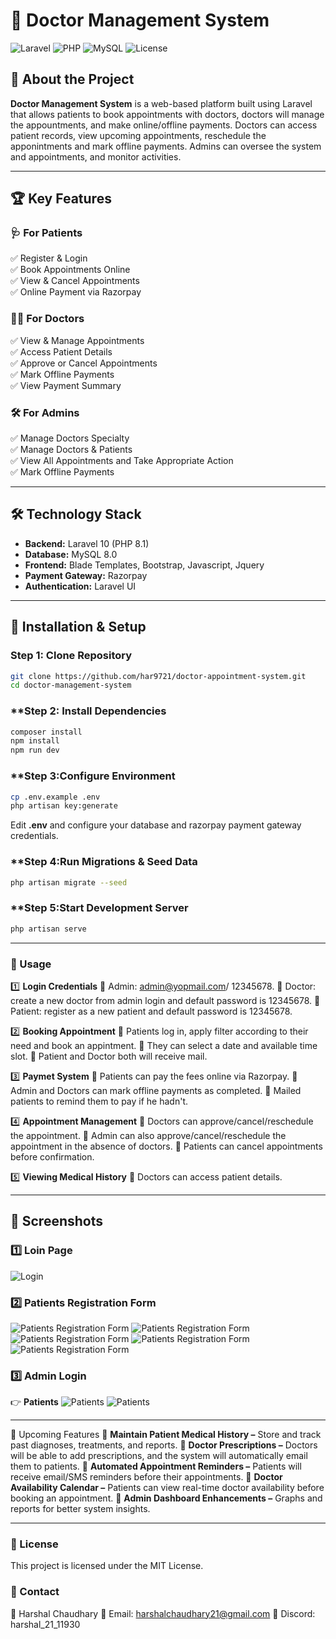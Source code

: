 # 🏥 Doctor Management System

![Laravel](https://img.shields.io/badge/Laravel-10-red.svg?style=flat-square)
![PHP](https://img.shields.io/badge/PHP-8.1-blue.svg?style=flat-square)
![MySQL](https://img.shields.io/badge/MySQL-8.0-orange.svg?style=flat-square)
![License](https://img.shields.io/badge/license-MIT-green.svg?style=flat-square)

## 🚀 About the Project
**Doctor Management System** is a web-based platform built using Laravel that allows patients to book appointments with doctors, doctors will manage the appountments, and make online/offline payments. Doctors can access patient records, view upcoming appointments,  reschedule the apponintments and mark offline payments. Admins can oversee the system and appointments, and monitor activities.

---

## 🏆 Key Features

### **🩺 For Patients**
✅ Register & Login  
✅ Book Appointments Online  
✅ View & Cancel Appointments  
✅ Online Payment via Razorpay    

### **👨‍⚕️ For Doctors**
✅ View & Manage Appointments  
✅ Access Patient Details  
✅ Approve or Cancel Appointments  
✅ Mark Offline Payments  
✅ View Payment Summary  

### **🛠️ For Admins**
✅ Manage Doctors Specialty  
✅ Manage Doctors & Patients  
✅ View All Appointments and Take Appropriate Action  
✅ Mark Offline Payments 

---

## 🛠️ Technology Stack

- **Backend:** Laravel 10 (PHP 8.1)  
- **Database:** MySQL 8.0  
- **Frontend:** Blade Templates, Bootstrap, Javascript, Jquery
- **Payment Gateway:** Razorpay  
- **Authentication:** Laravel UI  

---

## 🔧 Installation & Setup

### **Step 1: Clone Repository**
```sh
git clone https://github.com/har9721/doctor-appointment-system.git
cd doctor-management-system
```

### **Step 2: Install Dependencies
```sh
composer install
npm install
npm run dev
```

### **Step 3:Configure Environment
```sh
cp .env.example .env
php artisan key:generate
```

Edit **.env** and configure your database and razorpay payment gateway credentials.

### **Step 4:Run Migrations & Seed Data
```sh
php artisan migrate --seed
```

### **Step 5:Start Development Server
```sh
php artisan serve
```

---

### **📌 Usage**
1️⃣ **Login Credentials**
🔹 Admin: admin@yopmail.com/ 12345678. 
🔹 Doctor: create a new doctor from admin login and default password is 12345678.
🔹 Patient: register as a new patient and default password is 12345678. 

2️⃣ **Booking Appointment**
🔹 Patients log in, apply filter according to their need and book an appintment. 
🔹 They can select a date and available time slot. 
🔹 Patient and Doctor both will receive mail. 

3️⃣ **Paymet System**
🔹 Patients can pay the fees online via Razorpay. 
🔹 Admin and Doctors can mark offline payments as completed.
🔹 Mailed patients to remind them to pay if he hadn't.

4️⃣ **Appointment Management**
🔹 Doctors can approve/cancel/reschedule the appointment.
🔹 Admin can also approve/cancel/reschedule the appointment in the absence of doctors.
🔹 Patients can cancel appointments before confirmation.

5️⃣ **Viewing Medical History**
🔹 Doctors can access patient details.

---

## 📸 Screenshots

### 1️⃣ Loin Page
![Login](Screenshots/login.png)

### 2️⃣ Patients Registration Form
![Patients Registration Form](Screenshots/RegisterForm-1.png)
![Patients Registration Form](Screenshots/RegisterForm-2.png)
![Patients Registration Form](Screenshots/RegisterForm-3.png)
![Patients Registration Form](Screenshots/RegisterForm-4.png)
![Patients Registration Form](Screenshots/success.png)

### 3️⃣ Admin Login
👉 **Patients**
![Patients](Screenshots/Admin/patients/patientList.png)
![Patients](Screenshots/Admin/patients/editPatient.png)

---

🔮 Upcoming Features
🚀 **Maintain Patient Medical History –** Store and track past diagnoses, treatments, and reports.
🚀 **Doctor Prescriptions –** Doctors will be able to add prescriptions, and the system will automatically email them to patients.
🚀 **Automated Appointment Reminders –** Patients will receive email/SMS reminders before their appointments.
🚀 **Doctor Availability Calendar –** Patients can view real-time doctor availability before booking an appointment.
🚀 **Admin Dashboard Enhancements –** Graphs and reports for better system insights.

---

### 📜 License
This project is licensed under the MIT License.

### 🔗 Contact
👤 Harshal Chaudhary
📧 Email: harshalchaudhary21@gmail.com
🔗 Discord: harshal_21_11930

